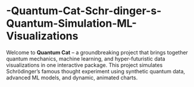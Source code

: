 # -Quantum-Cat-Schr-dinger-s-Quantum-Simulation-ML-Visualizations
Welcome to **Quantum Cat** – a groundbreaking project that brings together quantum mechanics, machine learning, and hyper-futuristic data visualizations in one interactive package. This project simulates Schrödinger’s famous thought experiment using synthetic quantum data, advanced ML models, and dynamic, animated charts.
